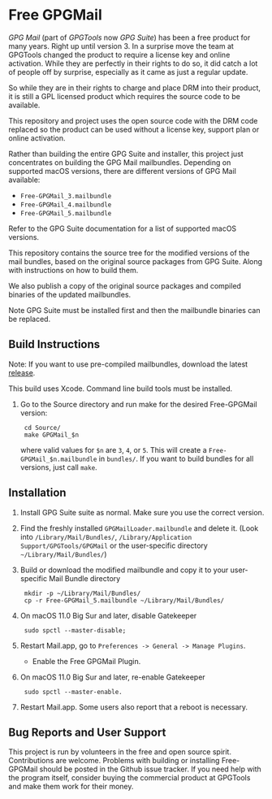 Free GPGMail
============

*GPG Mail* (part of *GPGTools* now *GPG Suite*) has been a free product for
many years. Right up until version 3. In a surprise move the team at
GPGTools changed the product to require a license key and online activation.
While they are perfectly in their rights to do so, it did catch a lot of people
off by surprise, especially as it came as just a regular update.

So while they are in their rights to charge and place DRM into their product, it
is still a GPL licensed product which requires the source code to be available.

This repository and project uses the open source code with the DRM code
replaced so the product can be used without a license key, support plan or
online activation.

Rather than building the entire GPG Suite and installer, this project just
concentrates on building the GPG Mail mailbundles. Depending on supported macOS
versions, there are different versions of GPG Mail available:

- `Free-GPGMail_3.mailbundle`
- `Free-GPGMail_4.mailbundle`
- `Free-GPGMail_5.mailbundle`

Refer to the GPG Suite documentation for a list of supported macOS versions.

This repository contains the source tree for the modified versions of the mail
bundles, based on the original source packages from GPG Suite. Along with
instructions on how to build them.

We also publish a copy of the original source packages and compiled binaries of the
updated mailbundles.

Note GPG Suite must be installed first and then the mailbundle binaries can be
replaced.


Build Instructions
------------------

Note: If you want to use pre-compiled mailbundles, download the latest [release](../../releases/).

This build uses Xcode. Command line build tools must be installed.

1. Go to the Source directory and run make for the desired Free-GPGMail version:

        cd Source/
        make GPGMail_$n

   where valid values for `$n` are `3`, `4`, or `5`. This will create a
   `Free-GPGMail_$n.mailbundle` in `bundles/`. If you want to build bundles for
   all versions, just call `make`.


Installation
------------

1. Install GPG Suite suite as normal. Make sure you use the correct version.

2. Find the freshly installed `GPGMailLoader.mailbundle` and delete it.
   (Look into `/Library/Mail/Bundles/`,
   `/Library/Application Support/GPGTools/GPGMail` or the user-specific directory
   `~/Library/Mail/Bundles/`)

3. Build or download the modified mailbundle and copy it
   to your user-specific Mail Bundle directory

        mkdir -p ~/Library/Mail/Bundles/
        cp -r Free-GPGMail_5.mailbundle ~/Library/Mail/Bundles/

4. On macOS 11.0 Big Sur and later, disable Gatekeeper

        sudo spctl --master-disable;

5. Restart Mail.app, go to `Preferences -> General -> Manage Plugins`.
   - Enable the Free GPGMail Plugin.
   
6. On macOS 11.0 Big Sur and later, re-enable Gatekeeper

        sudo spctl --master-enable.

7. Restart Mail.app. Some users also report that a reboot is necessary.


Bug Reports and User Support
----------------------------

This project is run by volunteers in the free and open source spirit. Contributions
are welcome. Problems with building or installing Free-GPGMail should be posted
in the Github issue tracker. If you need help with the program itself, consider
buying the commercial product at GPGTools and make them work for their money.
